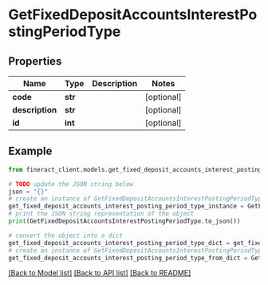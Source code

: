 # GetFixedDepositAccountsInterestPostingPeriodType


## Properties

Name | Type | Description | Notes
------------ | ------------- | ------------- | -------------
**code** | **str** |  | [optional] 
**description** | **str** |  | [optional] 
**id** | **int** |  | [optional] 

## Example

```python
from fineract_client.models.get_fixed_deposit_accounts_interest_posting_period_type import GetFixedDepositAccountsInterestPostingPeriodType

# TODO update the JSON string below
json = "{}"
# create an instance of GetFixedDepositAccountsInterestPostingPeriodType from a JSON string
get_fixed_deposit_accounts_interest_posting_period_type_instance = GetFixedDepositAccountsInterestPostingPeriodType.from_json(json)
# print the JSON string representation of the object
print(GetFixedDepositAccountsInterestPostingPeriodType.to_json())

# convert the object into a dict
get_fixed_deposit_accounts_interest_posting_period_type_dict = get_fixed_deposit_accounts_interest_posting_period_type_instance.to_dict()
# create an instance of GetFixedDepositAccountsInterestPostingPeriodType from a dict
get_fixed_deposit_accounts_interest_posting_period_type_from_dict = GetFixedDepositAccountsInterestPostingPeriodType.from_dict(get_fixed_deposit_accounts_interest_posting_period_type_dict)
```
[[Back to Model list]](../README.md#documentation-for-models) [[Back to API list]](../README.md#documentation-for-api-endpoints) [[Back to README]](../README.md)


